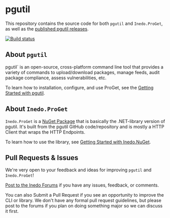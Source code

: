 # pgutil

This repository contains the source code for both `pgutil` and `Inedo.ProGet`, as well
as the [published pgutil releases](https://github.com/Inedo/pgutil/releases).

[![Build status](https://buildmaster.inedo.com/api/ci-badges/image?API_Key=badges&$ApplicationId=132)](https://buildmaster.inedo.com/api/ci-badges/link?API_Key=badges&$ApplicationId=132)

## About `pgutil`

pgutil` is an open-source, cross-platform command line tool that provides a variety of commands to 
upload/download packages, manage feeds, audit package compliance, assess vulnerabilities, etc.

To learn how to installation, configure, and use ProGet, see the [Getting Started with pgutil](https://docs.inedo.com/docs/proget-pgutil).

## About `Inedo.ProGet`

`Inedo.ProGet` is a [NuGet Package](https://www.nuget.org/packages/Inedo.ProGet) that is basically the .NET-library version of pgutil. 
It's built from the pgutil GitHub code/repository and is mostly a HTTP Client that wraps the HTTP Endpoints.

To learn how to use the library, see [Getting Started with Inedo.NuGet](https://docs.inedo.com/docs/proget-reference-api#net-library-nuget-package).

## Pull Requests & Issues

We're very open to your feedback and ideas for improving `pgutil` and `Inedo.ProGet`!

[Post to the Inedo Forums](https://forums.inedo.com/) if you have any issues, feedback, or comments.

You can also Submit a Pull Request if you see an opportunity to improve the CLI or library. We don't have
any formal pull request guidelines, but please post to the forums if you plan on doing something major so 
we can discuss it first.